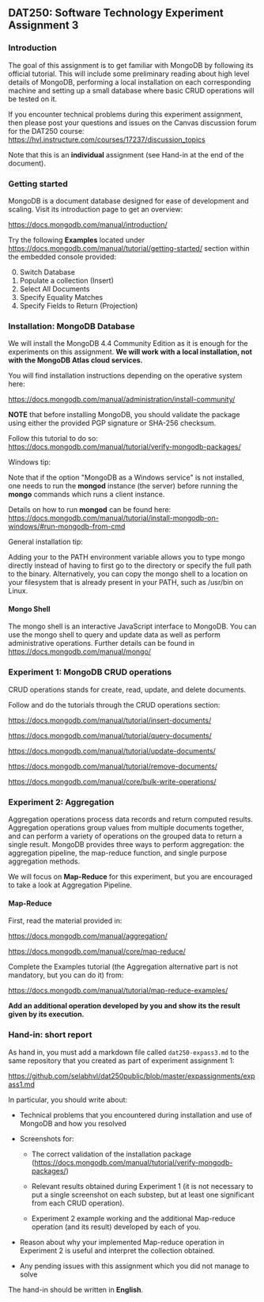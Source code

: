 ## DAT250: Software Technology Experiment Assignment 3

### Introduction

The goal of this assignment is to get familiar with MongoDB by following its official tutorial. This will include some preliminary reading about high level details of MongoDB, performing a local installation on each corresponding machine and setting up a small database where basic CRUD operations will be tested on it.

If you encounter technical problems during this experiment assignment, then please post your questions and issues on the Canvas discussion forum for the DAT250 course: https://hvl.instructure.com/courses/17237/discussion_topics

Note that this is an **individual** assignment (see Hand-in at the end of the document).

### Getting started

MongoDB is a document database designed for ease of development and scaling. Visit its introduction page to get an overview:

https://docs.mongodb.com/manual/introduction/

Try the following **Examples** located under https://docs.mongodb.com/manual/tutorial/getting-started/ section within the embedded console provided:

0. Switch Database
1. Populate a collection (Insert)
2. Select All Documents
3. Specify Equality Matches
4. Specify Fields to Return (Projection)

### Installation: MongoDB Database

We will install the MongoDB 4.4 Community Edition as it is enough for the experiments on this assignment. **We will work with a local installation, not with the MongoDB Atlas cloud services.**

You will find installation instructions depending on the operative system here:

https://docs.mongodb.com/manual/administration/install-community/

**NOTE** that before installing MongoDB, you should validate the package using either the provided PGP signature or SHA-256 checksum.

Follow this tutorial to do so: https://docs.mongodb.com/manual/tutorial/verify-mongodb-packages/

Windows tip:

Note that if the option "MongoDB as a Windows service" is not installed, one needs to run the **mongod** instance (the server) before running the **mongo** commands which runs a client instance.

Details on how to run **mongod** can be found here: https://docs.mongodb.com/manual/tutorial/install-mongodb-on-windows/#run-mongodb-from-cmd

General installation tip:

Adding your <mongo shell installation dir> to the PATH environment variable allows you to type mongo directly instead of having to first go to the <mongo shell installation dir> directory or specify the full path to the binary.
Alternatively, you can copy the mongo shell to a location on your filesystem that is already present in your PATH, such as /usr/bin on Linux.

#### Mongo Shell

The mongo shell is an interactive JavaScript interface to MongoDB. You can use the mongo shell to query and update data as well as perform administrative operations.
Further details can be found in https://docs.mongodb.com/manual/mongo/

### Experiment 1: MongoDB CRUD operations

CRUD operations stands for create, read, update, and delete documents.

Follow and do the tutorials through the CRUD operations section:

https://docs.mongodb.com/manual/tutorial/insert-documents/

https://docs.mongodb.com/manual/tutorial/query-documents/

https://docs.mongodb.com/manual/tutorial/update-documents/

https://docs.mongodb.com/manual/tutorial/remove-documents/

https://docs.mongodb.com/manual/core/bulk-write-operations/


### Experiment 2: Aggregation

Aggregation operations process data records and return computed results. Aggregation operations group values from multiple documents together, and can perform a variety of operations on the grouped data to return a single result. MongoDB provides three ways to perform aggregation: the aggregation pipeline, the map-reduce function, and single purpose aggregation methods.

We will focus on **Map-Reduce** for this experiment, but you are encouraged to take a look at Aggregation Pipeline.

#### Map-Reduce

First, read the material provided in:

https://docs.mongodb.com/manual/aggregation/

https://docs.mongodb.com/manual/core/map-reduce/

Complete the Examples tutorial (the Aggregation alternative part is not mandatory, but you can do it) from:

https://docs.mongodb.com/manual/tutorial/map-reduce-examples/

**Add an additional operation developed by you and show its the result given by its execution.**

### Hand-in: short report

As hand in, you must add a markdown file called `dat250-expass3.md` to the same repository that you created as part of experiment assignment 1:

https://github.com/selabhvl/dat250public/blob/master/expassignments/expass1.md

In particular, you should write about:

- Technical problems that you encountered during installation and use of MongoDB and how you resolved

- Screenshots for:

  - The correct validation of the installation package (https://docs.mongodb.com/manual/tutorial/verify-mongodb-packages/)

  - Relevant results obtained during Experiment 1 (it is not necessary to put a single screenshot on each substep, but at least one significant from each CRUD operation).

  - Experiment 2 example working and the additional Map-reduce operation (and its result) developed by each of you.

- Reason about why your implemented Map-reduce operation in Experiment 2 is useful and interpret the collection obtained. 

- Any pending issues with this assignment which you did not manage to solve

The hand-in should be written in **English**.
